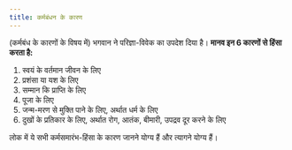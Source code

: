 ```yaml
---
title: कर्मबंधन के कारण
---
```


<sutra-meaning>

(कर्मबंध के कारणों के विषय में) भगवान ने परिज्ञा-विवेक का उपदेश दिया है। **मानव इन 6 कारणों से हिंसा करता है:**
1. स्वयं के वर्तमान जीवन के लिए
2. प्रशंसा या यश के लिए
3. सम्मान कि प्राप्ति के लिए
4. पूजा के लिए
5. जन्म-मरण से मुक्ति पाने के लिए, अर्थात धर्म के लिए
6. दुखों के प्रतिकार के लिए, अर्थात रोग, आतंक, बीमारी, उपद्रव दूर करने के लिए

लोक में ये सभी कर्मसमारंभ-हिंसा के कारण जानने योग्य हैं और त्यागने योग्य हैं।

</sutra-meaning>